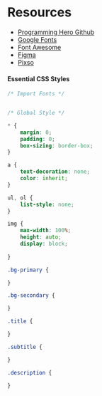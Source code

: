 # Resources

* [Programming Hero Github](https://github.com/ProgrammingHero1)
* [Google Fonts](https://fonts.google.com)
* [Font Awesome](https://fontawesome.com/)
* [Figma](https://www.figma.com/files/team/1391520655067727040/recents-and-sharing/recently-viewed?fuid=1391520652875388132)
* [Pixso](https://pixso.net/app/recent)

#### Essential CSS Styles

```CSS
/* Import Fonts */


/* Global Style */

* {
    margin: 0;
    padding: 0;
    box-sizing: border-box;
}

a {
    text-decoration: none;
    color: inherit;
}

ul, ol {
    list-style: none;
}

img {
    max-width: 100%;
    height: auto;
    display: block;
    
}

.bg-primary {

}

.bg-secondary {

}

.title {

}

.subtitle {

}

.description {

}

```

